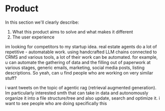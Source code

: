 # Product
In this section we'll clearly describe:
1. What this product aims to solve and what makes it different
2. The user experience





im looking for competitors to my startup idea. real estate agents do a lot of repetitive - automatable work. using handcrafted LLM chains connected to CRMS and various tools, a lot of their work can be automated. for example, u can automate the gathering of data and the filling out of paperwork at various stages, generic emails, marketing, social media posts, listing descriptions. So yeah, can u find people who are working on very similar stuff?


i want tweets on the topic of agentic rag (retrieval augmented generation). Im particularly interested smth that can take in data and autonomously organize it into a file structure/tree and also update, search and optimize it. i want to see people who are doing specifically this

